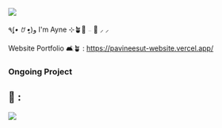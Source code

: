 [![](https://visitcount.itsvg.in/api?id=iionayne25&icon=7&color=12)](https://visitcount.itsvg.in)

٩(*•͈ ꇴ •͈*)و I'm Ayne ⊹🪴🥐 𓐄 🍊 ⸝ ⸝

Website Portfolio 🛋🪴 : https://pavineesut-website.vercel.app/

### Ongoing Project

🍞 :
---

![](https://github-readme-stats.vercel.app/api/top-langs/?username=iionayne25&theme=buefy&hide_border=false&include_all_commits=false&count_private=false&layout=compact)

<!-- Proudly created with GPRM ( https://gprm.itsvg.in ) -->





